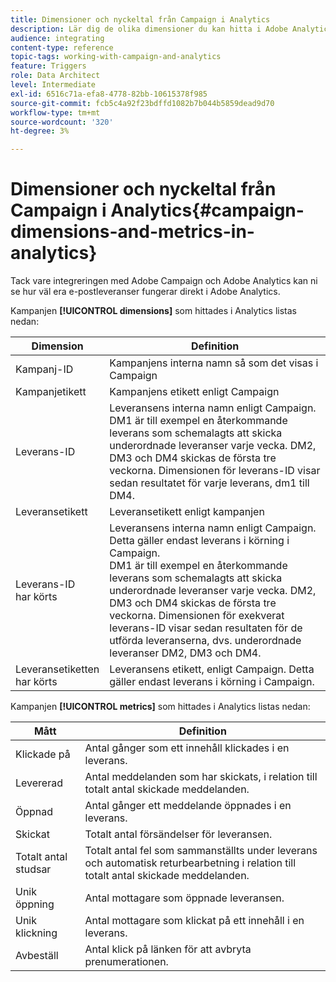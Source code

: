```yaml
---
title: Dimensioner och nyckeltal från Campaign i Analytics
description: Lär dig de olika dimensioner du kan hitta i Adobe Analytics för att börja spåra e-postleveranser från Adobe Campaign.
audience: integrating
content-type: reference
topic-tags: working-with-campaign-and-analytics
feature: Triggers
role: Data Architect
level: Intermediate
exl-id: 6516c71a-efa8-4778-82bb-10615378f985
source-git-commit: fcb5c4a92f23bdffd1082b7b044b5859dead9d70
workflow-type: tm+mt
source-wordcount: '320'
ht-degree: 3%

---
```


# Dimensioner och nyckeltal från Campaign i Analytics{#campaign-dimensions-and-metrics-in-analytics}

Tack vare integreringen med Adobe Campaign och Adobe Analytics kan ni se hur väl era e-postleveranser fungerar direkt i Adobe Analytics.

Kampanjen **[!UICONTROL dimensions]** som hittades i Analytics listas nedan:

<table> 
 <thead> 
  <tr> 
   <th> Dimension<br /> </th> 
   <th> Definition <br /> </th> 
  </tr> 
 </thead> 
 <tbody> 
  <tr> 
   <td> Kampanj-ID <br /> </td> 
   <td> Kampanjens interna namn så som det visas i Campaign<br /> </td> 
  </tr> 
  <tr> 
   <td> Kampanjetikett <br /> </td> 
   <td> Kampanjens etikett enligt Campaign<br /> </td> 
  </tr> 
  <tr> 
   <td> Leverans-ID <br /> </td> 
   <td> Leveransens interna namn enligt Campaign.<br /> DM1 är till exempel en återkommande leverans som schemalagts att skicka underordnade leveranser varje vecka. DM2, DM3 och DM4 skickas de första tre veckorna. Dimensionen för leverans-ID visar sedan resultatet för varje leverans, dm1 till DM4. <br /> </td> 
  </tr> 
  <tr> 
   <td> Leveransetikett <br /> </td> 
   <td> Leveransetikett enligt kampanjen<br /> </td> 
  </tr> 
  <tr> 
   <td> Leverans-ID <br /> har körts </td> 
   <td> Leveransens interna namn enligt Campaign. Detta gäller endast leverans i körning i Campaign.<br /> DM1 är till exempel en återkommande leverans som schemalagts att skicka underordnade leveranser varje vecka. DM2, DM3 och DM4 skickas de första tre veckorna. Dimensionen för exekverat leverans-ID visar sedan resultaten för de utförda leveranserna, dvs. underordnade leveranser DM2, DM3 och DM4. <br /> </td> 
  </tr> 
  <tr> 
   <td> Leveransetiketten <br /> har körts </td> 
   <td> Leveransens etikett, enligt Campaign. Detta gäller endast leverans i körning i Campaign.<br /> </td> 
  </tr> 
 </tbody> 
</table>

Kampanjen **[!UICONTROL metrics]** som hittades i Analytics listas nedan:

<table> 
 <thead> 
  <tr> 
   <th> Mått <br /> </th> 
   <th> Definition <br /> </th> 
  </tr> 
 </thead> 
 <tbody> 
  <tr> 
   <td> Klickade på <br /> </td> 
   <td> Antal gånger som ett innehåll klickades i en leverans.<br /> </td> 
  </tr> 
  <tr> 
   <td> Levererad<br /> </td> 
   <td> Antal meddelanden som har skickats, i relation till totalt antal skickade meddelanden.<br /> </td> 
  </tr> 
  <tr> 
   <td> Öppnad<br /> </td> 
   <td> Antal gånger ett meddelande öppnades i en leverans.<br /> </td> 
  </tr> 
  <tr> 
   <td> Skickat <br /> </td> 
   <td> Totalt antal försändelser för leveransen.<br /> </td> 
  </tr> 
  <tr> 
   <td> Totalt antal studsar <br /> </td> 
   <td> Totalt antal fel som sammanställts under leverans och automatisk returbearbetning i relation till totalt antal skickade meddelanden.<br /> </td> 
  </tr> 
  <tr> 
   <td> Unik öppning<br /> </td> 
   <td> Antal mottagare som öppnade leveransen.<br /> </td> 
  </tr> 
  <tr> 
   <td> Unik klickning <br /> </td> 
   <td> Antal mottagare som klickat på ett innehåll i en leverans.<br /> </td> 
  </tr> 
  <tr> 
   <td> Avbeställ <br /> </td> 
   <td> Antal klick på länken för att avbryta prenumerationen.<br /> </td> 
  </tr> 
 </tbody> 
</table>

